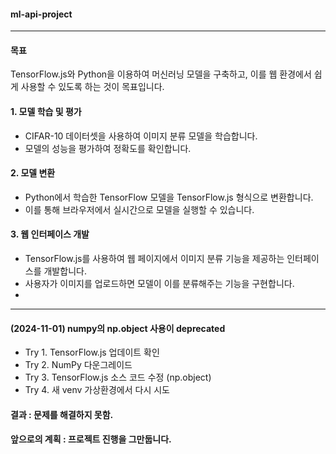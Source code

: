 #### ml-api-project  

---

#### 목표  
TensorFlow.js와 Python을 이용하여 머신러닝 모델을 구축하고, 이를 웹 환경에서 쉽게 사용할 수 있도록 하는 것이 목표입니다.  

#### 1. 모델 학습 및 평가  
- CIFAR-10 데이터셋을 사용하여 이미지 분류 모델을 학습합니다.  
- 모델의 성능을 평가하여 정확도를 확인합니다.  

#### 2. 모델 변환  
- Python에서 학습한 TensorFlow 모델을 TensorFlow.js 형식으로 변환합니다.  
- 이를 통해 브라우저에서 실시간으로 모델을 실행할 수 있습니다.  

#### 3. 웹 인터페이스 개발  
- TensorFlow.js를 사용하여 웹 페이지에서 이미지 분류 기능을 제공하는 인터페이스를 개발합니다.  
- 사용자가 이미지를 업로드하면 모델이 이를 분류해주는 기능을 구현합니다.    
- 
---  

#### (2024-11-01) numpy의 np.object 사용이 deprecated  
- Try 1. TensorFlow.js 업데이트 확인  
- Try 2. NumPy 다운그레이드  
- Try 3. TensorFlow.js 소스 코드 수정 (np.object)  
- Try 4. 새 venv 가상환경에서 다시 시도  
#### 결과 : 문제를 해결하지 못함.  
#### 앞으로의 계획 : 프로젝트 진행을 그만둡니다.  
